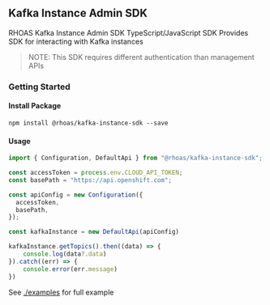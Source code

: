 ## Kafka Instance Admin SDK

RHOAS Kafka Instance Admin SDK TypeScript/JavaScript SDK
Provides SDK for interacting with Kafka instances 

> NOTE: This SDK requires different authentication than management APIs

### Getting Started

#### Install Package

```
npm install @rhoas/kafka-instance-sdk --save
```

#### Usage

```ts
import { Configuration, DefaultApi } from "@rhoas/kafka-instance-sdk";

const accessToken = process.env.CLOUD_API_TOKEN;
const basePath = "https://api.openshift.com";

const apiConfig = new Configuration({
  accessToken,
  basePath,
});

const kafkaInstance = new DefaultApi(apiConfig)

kafkaInstance.getTopics().then((data) => {
    console.log(data?.data)
}).catch((err) => {
    console.error(err.message)
})
```

See [./examples](https://github.com/redhat-developer/app-services-sdk-core/app-services-sdk-js/tree/main/examples) for full example

